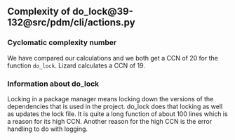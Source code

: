 ## Complexity of do_lock@39-132@src/pdm/cli/actions.py

### Cyclomatic complexity number
We have compared our calculations and we both get a CCN of 20 for the function `do_lock`. Lizard calculates a CCN of 19. 

### Information about do_lock
Locking in a package manager means locking down the versions of the dependencies that is used in the project. do_lock does that locking as well as updates the lock file. It is quite a long function of about 100 lines which is a reason for its high CCN. Another reason for the high CCN is the error handling to do with logging. 